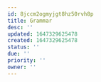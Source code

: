 ```yaml
---
id: 8jccm2ogmyjgt8hz50rvh8p
title: Grammar
desc: ''
updated: 1647329625478
created: 1647329625478
status: ''
due: ''
priority: ''
owner: ''
---
```


